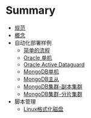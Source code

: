 # Summary

* [规范](rules.md)
* [概念](conceptions.md)
* 自动化部署样例
    * [简单的流程](demo/simple_demo.md)
    * [Oracle 单机](demo/oracle_single.md)
    * [Oracle Active Dataguard](demo/oracle_adg.md)
    * [MongoDB单机](demo/mongodb_single.md)
    * [MongoDB主从](demo/mongodb_master-slave.md)
    * [MongoDB集群-副本集群](demo/mongodb_repl.md)
    * [MongoDB集群-分片集群](demo/mongodb_shard.md)
* 脚本管理
    * [Linux格式化磁盘](demo/linux_volume_format.md)
